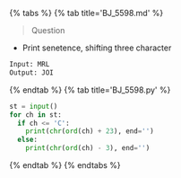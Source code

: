 {% tabs %}
{% tab title='BJ_5598.md' %}

> Question

* Print senetence, shifting three character

```txt
Input: MRL
Output: JOI
```

{% endtab %}
{% tab title='BJ_5598.py' %}

```py
st = input()
for ch in st:
  if ch <= 'C':
    print(chr(ord(ch) + 23), end='')
  else:
    print(chr(ord(ch) - 3), end='')
```

{% endtab %}
{% endtabs %}
